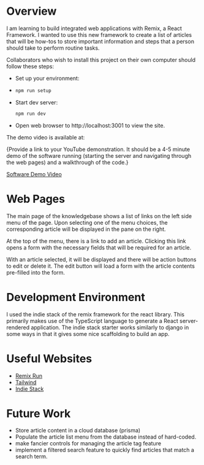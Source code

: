 # Overview

I am learning to build integrated web applications with Remix, a React Framework. I wanted to use this new framework to create a list of articles that will be how-tos to store important information and steps that a person should take to perform routine tasks.

Collaborators who wish to install this project on their own computer should follow these steps:

- Set up your environment:
- 
  ```sh
  npm run setup
  ```

- Start dev server:

  ```sh
  npm run dev
  ```
- Open web browser to http://localhost:3001 to view the site.

The demo video is available at:

{Provide a link to your YouTube demonstration.  It should be a 4-5 minute demo of the software running (starting the server and navigating through the web pages) and a walkthrough of the code.}

[Software Demo Video](http://youtube.link.goes.here)

# Web Pages

The main page of the knowledgebase shows a list of links on the left side menu of the page. Upon selecting one of the menu choices, the corresponding article will be displayed in the pane on the right.

At the top of the menu, there is a link to add an article. Clicking this link opens a form with the necessary fields that will be required for an article.

With an article selected, it will be displayed and there will be action buttons to edit or delete it. The edit button will load a form with the article contents pre-filled into the form.

# Development Environment

I used the indie stack of the remix framework for the react library. This primarily makes use of the TypeScript language to generate a React server-rendered application. The indie stack starter works similarly to django in some ways in that it gives some nice scaffolding to build an app.

# Useful Websites

* [Remix Run](https://remix.run/docs/en/v1)
* [Tailwind](https://tailwindcss.com/)
* [Indie Stack](https://github.com/remix-run/indie-stack)

# Future Work

* Store article content in a cloud database (prisma)
* Populate the article list menu from the database instead of hard-coded.
* make fancier controls for managing the article tag feature
* implement a filtered search feature to quickly find articles that match a search term.